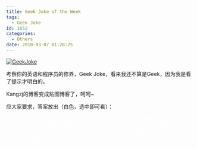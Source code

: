 ```yaml
---
title: Geek Joke of the Week
tags:
  - Geek Joke
id: 1652
categories:
  - Others
date: 2010-03-07 01:28:25
---
```


[![](http://blog.kangzj.net/wp-content/uploads/2010/03/GeekJoke.jpg "GeekJoke")](http://blog.kangzj.net/wp-content/uploads/2010/03/GeekJoke.jpg)

考察你的英语和程序员的修养，Geek Joke，看来我还不算是Geek，因为我是看了提示才明白的。

Kangzj的博客变成贴图博客了，呵呵~

应大家要求，答案放出（白色，选中即可看）：

<span style="color: #ffffff;">首先，escape如果当“逃跑”讲的话，是不及物动词，不可能用被动语态。所以，在这里，escape并不是“逃跑”的意思。程序员都知道，escape在c语言中还有一个意思“转义”，再看一眼图上猫的左边正是一个反斜线，其实图上这句话的意思是，“我的猫被转义了”，That's All~~:-D</span>